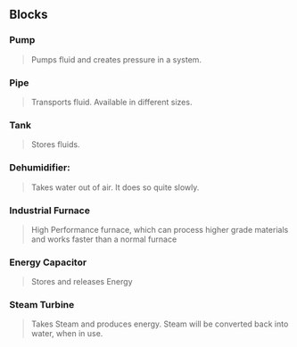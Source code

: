 ## Blocks

### Pump
>Pumps fluid and creates pressure in a system.

### Pipe
>Transports fluid. Available in different sizes.

### Tank
>Stores fluids.

### Dehumidifier:
>Takes water out of air. It does so quite slowly.

### Industrial Furnace
>High Performance furnace, which can process higher grade materials and works faster than a normal
furnace

### Energy Capacitor
>Stores and releases Energy

### Steam Turbine
>Takes Steam and produces energy. Steam will be converted back into water, when in use.
